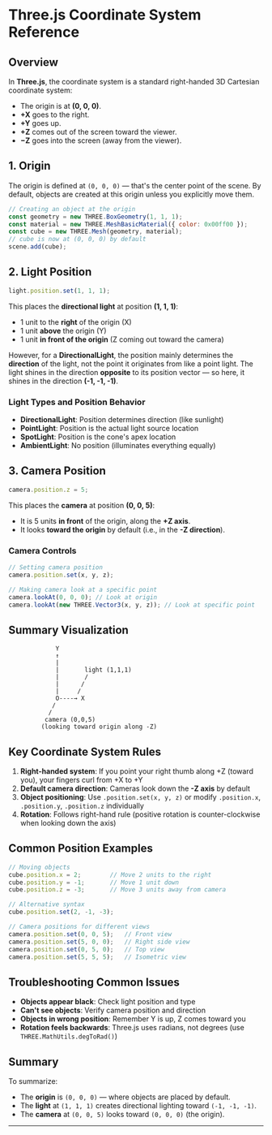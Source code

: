 # Three.js Coordinate System Reference

## Overview

In **Three.js**, the coordinate system is a standard right-handed 3D Cartesian coordinate system:

* The origin is at **(0, 0, 0)**.
* **+X** goes to the right.
* **+Y** goes up.
* **+Z** comes out of the screen toward the viewer.
* **−Z** goes into the screen (away from the viewer).

## 1. **Origin**

The origin is defined at `(0, 0, 0)` — that's the center point of the scene. By default, objects are created at this origin unless you explicitly move them.

```js
// Creating an object at the origin
const geometry = new THREE.BoxGeometry(1, 1, 1);
const material = new THREE.MeshBasicMaterial({ color: 0x00ff00 });
const cube = new THREE.Mesh(geometry, material);
// cube is now at (0, 0, 0) by default
scene.add(cube);
```

## 2. **Light Position**

```js
light.position.set(1, 1, 1);
```

This places the **directional light** at position **(1, 1, 1)**:

* 1 unit to the **right** of the origin (X)
* 1 unit **above** the origin (Y)
* 1 unit **in front of the origin** (Z coming out toward the camera)

However, for a **DirectionalLight**, the position mainly determines the **direction** of the light, not the point it originates from like a point light. The light shines in the direction **opposite** to its position vector — so here, it shines in the direction **(-1, -1, -1)**.

### Light Types and Position Behavior

- **DirectionalLight**: Position determines direction (like sunlight)
- **PointLight**: Position is the actual light source location
- **SpotLight**: Position is the cone's apex location
- **AmbientLight**: No position (illuminates everything equally)

## 3. **Camera Position**

```js
camera.position.z = 5;
```

This places the **camera** at position **(0, 0, 5)**:

* It is 5 units **in front** of the origin, along the **+Z axis**.
* It looks **toward the origin** by default (i.e., in the **-Z direction**).

### Camera Controls

```js
// Setting camera position
camera.position.set(x, y, z);

// Making camera look at a specific point
camera.lookAt(0, 0, 0); // Look at origin
camera.lookAt(new THREE.Vector3(x, y, z)); // Look at specific point
```

## Summary Visualization

```
             Y
             ↑
             |
             |       light (1,1,1)
             |       /
             |      /
             |     /
             O----→ X
            /
           /
          camera (0,0,5)
         (looking toward origin along -Z)
```

## Key Coordinate System Rules

1. **Right-handed system**: If you point your right thumb along +Z (toward you), your fingers curl from +X to +Y
2. **Default camera direction**: Cameras look down the **-Z axis** by default
3. **Object positioning**: Use `.position.set(x, y, z)` or modify `.position.x`, `.position.y`, `.position.z` individually
4. **Rotation**: Follows right-hand rule (positive rotation is counter-clockwise when looking down the axis)

## Common Position Examples

```js
// Moving objects
cube.position.x = 2;        // Move 2 units to the right
cube.position.y = -1;       // Move 1 unit down
cube.position.z = -3;       // Move 3 units away from camera

// Alternative syntax
cube.position.set(2, -1, -3);

// Camera positions for different views
camera.position.set(0, 0, 5);   // Front view
camera.position.set(5, 0, 0);   // Right side view
camera.position.set(0, 5, 0);   // Top view
camera.position.set(5, 5, 5);   // Isometric view
```

## Troubleshooting Common Issues

- **Objects appear black**: Check light position and type
- **Can't see objects**: Verify camera position and direction
- **Objects in wrong position**: Remember Y is up, Z comes toward you
- **Rotation feels backwards**: Three.js uses radians, not degrees (use `THREE.MathUtils.degToRad()`)

## Summary

To summarize:

* The **origin** is `(0, 0, 0)` — where objects are placed by default.
* The **light** at `(1, 1, 1)` creates directional lighting toward `(-1, -1, -1)`.
* The **camera** at `(0, 0, 5)` looks toward `(0, 0, 0)` (the origin).

---

